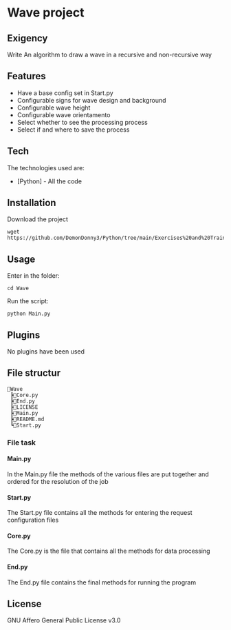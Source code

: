 # Wave project
## Exigency
Write An algorithm to draw a wave in a recursive and non-recursive way

## Features

- Have a base config set in Start.py
- Configurable signs for wave design and background
- Configurable wave height
- Configurable wave orientamento
- Select whether to see the processing process
- Select if and where to save the process

## Tech
The technologies used are:

- [Python] - All the code

## Installation
Download the project

```
wget https://github.com/DemonDonny3/Python/tree/main/Exercises%20and%20Training/Exercises/Wave
```

## Usage
Enter in the folder:

```
cd Wave
```

Run the script:

```
python Main.py
```

## Plugins
No plugins have been used

## File structur
```
📂Wave
 ┣📜Core.py
 ┣📜End.py
 ┣📜LICENSE
 ┣📜Main.py
 ┣📜README.md
 ┗📜Start.py
```

### File task
#### Main.py
In the Main.py file the methods of the various files are put together and ordered for the resolution of the job

#### Start.py
The Start.py file contains all the methods for entering the request configuration files

#### Core.py
The Core.py is the file that contains all the methods for data processing

#### End.py
The End.py file contains the final methods for running the program

## License
GNU Affero General Public License v3.0
